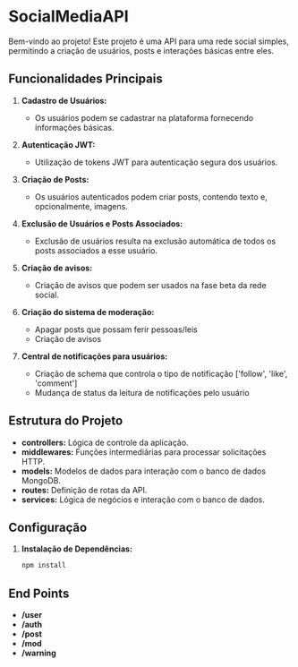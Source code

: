# SocialMediaAPI

Bem-vindo ao projeto! Este projeto é uma API para uma rede social simples, permitindo a criação de usuários, posts e interações básicas entre eles.

## Funcionalidades Principais

1. **Cadastro de Usuários:**
   - Os usuários podem se cadastrar na plataforma fornecendo informações básicas.

2. **Autenticação JWT:**
   - Utilização de tokens JWT para autenticação segura dos usuários.

3. **Criação de Posts:**
   - Os usuários autenticados podem criar posts, contendo texto e, opcionalmente, imagens.

4. **Exclusão de Usuários e Posts Associados:**
   - Exclusão de usuários resulta na exclusão automática de todos os posts associados a esse usuário.
     
5. **Criação de avisos:**
   - Criação de avisos que podem ser usados na fase beta da rede social.

6. **Criação do sistema de moderação:**
   - Apagar posts que possam ferir pessoas/leis
   - Criação de avisos   
7. **Central de notificações para usuários:**
   - Criação de schema que controla o tipo de notificação ['follow', 'like', 'comment']
   - Mudança de status da leitura de notificações pelo usuário   

## Estrutura do Projeto

- **controllers:** Lógica de controle da aplicação.
- **middlewares:** Funções intermediárias para processar solicitações HTTP.
- **models:** Modelos de dados para interação com o banco de dados MongoDB.
- **routes:** Definição de rotas da API.
- **services:** Lógica de negócios e interação com o banco de dados.

## Configuração

1. **Instalação de Dependências:**
   ```bash
   npm install

## End Points
- **/user**
- **/auth**
- **/post**
- **/mod**
- **/warning**
   
